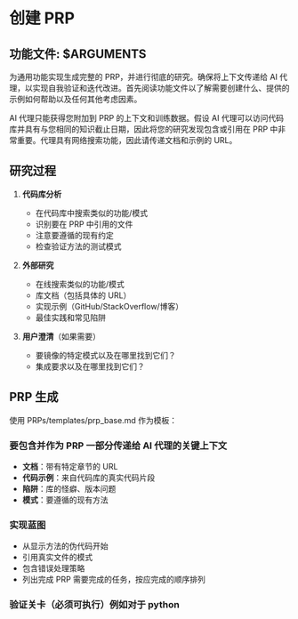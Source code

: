 # 创建 PRP

## 功能文件: $ARGUMENTS

为通用功能实现生成完整的 PRP，并进行彻底的研究。确保将上下文传递给 AI 代理，以实现自我验证和迭代改进。首先阅读功能文件以了解需要创建什么、提供的示例如何帮助以及任何其他考虑因素。

AI 代理只能获得您附加到 PRP 的上下文和训练数据。假设 AI 代理可以访问代码库并具有与您相同的知识截止日期，因此将您的研究发现包含或引用在 PRP 中非常重要。代理具有网络搜索功能，因此请传递文档和示例的 URL。

## 研究过程

1. **代码库分析**
   - 在代码库中搜索类似的功能/模式
   - 识别要在 PRP 中引用的文件
   - 注意要遵循的现有约定
   - 检查验证方法的测试模式

2. **外部研究**
   - 在线搜索类似的功能/模式
   - 库文档（包括具体的 URL）
   - 实现示例（GitHub/StackOverflow/博客）
   - 最佳实践和常见陷阱

3. **用户澄清**（如果需要）
   - 要镜像的特定模式以及在哪里找到它们？
   - 集成要求以及在哪里找到它们？

## PRP 生成

使用 PRPs/templates/prp_base.md 作为模板：

### 要包含并作为 PRP 一部分传递给 AI 代理的关键上下文
- **文档**：带有特定章节的 URL
- **代码示例**：来自代码库的真实代码片段
- **陷阱**：库的怪癖、版本问题
- **模式**：要遵循的现有方法

### 实现蓝图
- 从显示方法的伪代码开始
- 引用真实文件的模式
- 包含错误处理策略
- 列出完成 PRP 需要完成的任务，按应完成的顺序排列

### 验证关卡（必须可执行）例如对于 python